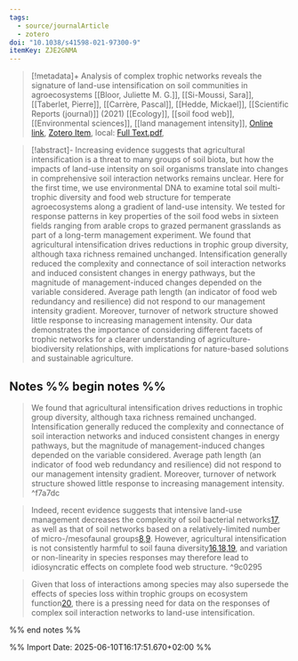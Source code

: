 ```yaml
---
tags:
  - source/journalArticle
  - zotero
doi: "10.1038/s41598-021-97300-9"
itemKey: ZJE2GNMA
---
```

>[!metadata]+
> Analysis of complex trophic networks reveals the signature of land-use intensification on soil communities in agroecosystems
> [[Bloor, Juliette M. G.]], [[Si-Moussi, Sara]], [[Taberlet, Pierre]], [[Carrère, Pascal]], [[Hedde, Mickael]], 
> [[Scientific Reports (journal)]] (2021)
> [[Ecology]], [[soil food web]], [[Environmental sciences]], [[land management intensity]], 
> [Online link](https://www.nature.com/articles/s41598-021-97300-9), [Zotero Item](zotero://select/library/items/ZJE2GNMA), local: [Full Text.pdf](file://C:/Users/aburg/Documents/references/zotero/storage/K6RKUE7P/Bloor2021_Analysiscomplex.pdf), 

>[!abstract]-
>Increasing evidence suggests that agricultural intensification is a threat to many groups of soil biota, but how the impacts of land-use intensity on soil organisms translate into changes in comprehensive soil interaction networks remains unclear. Here for the first time, we use environmental DNA to examine total soil multi-trophic diversity and food web structure for temperate agroecosystems along a gradient of land-use intensity. We tested for response patterns in key properties of the soil food webs in sixteen fields ranging from arable crops to grazed permanent grasslands as part of a long-term management experiment. We found that agricultural intensification drives reductions in trophic group diversity, although taxa richness remained unchanged. Intensification generally reduced the complexity and connectance of soil interaction networks and induced consistent changes in energy pathways, but the magnitude of management-induced changes depended on the variable considered. Average path length (an indicator of food web redundancy and resilience) did not respond to our management intensity gradient. Moreover, turnover of network structure showed little response to increasing management intensity. Our data demonstrates the importance of considering different facets of trophic networks for a clearer understanding of agriculture-biodiversity relationships, with implications for nature-based solutions and sustainable agriculture.

## Notes %% begin notes %%

>We found that agricultural intensification drives reductions in trophic group diversity, although taxa richness remained unchanged. Intensification generally reduced the complexity and connectance of soil interaction networks and induced consistent changes in energy pathways, but the magnitude of management-induced changes depended on the variable considered. Average path length (an indicator of food web redundancy and resilience) did not respond to our management intensity gradient. Moreover, turnover of network structure showed little response to increasing management intensity.
^f7a7dc

>Indeed, recent evidence suggests that intensive land-use management decreases the complexity of soil bacterial networks[17](https://www.nature.com/articles/s41598-021-97300-9#ref-CR17 "Karimi, B. et al. Biogeography of soil bacterial networks along a gradient of cropping intensity. Sci. Rep. 9, 3812 (2019)."), as well as that of soil networks based on a relatively-limited number of micro-/mesofaunal groups[8](https://www.nature.com/articles/s41598-021-97300-9#ref-CR8 "Creamer, R. E. et al. Ecological network analysis reveals the inter-connection between soil biodiversity and ecosystem function as affected by land use across Europe. Appl. Soil. Ecol. 97, 112–124 (2016)."),[9](https://www.nature.com/articles/s41598-021-97300-9#ref-CR9 "Tsiafouli, M. A. et al. Intensive agriculture reduces soil biodiversity across Europe. Glob. Change Biol. 21, 973–985 (2015)."). However, agricultural intensification is not consistently harmful to soil fauna diversity[16](https://www.nature.com/articles/s41598-021-97300-9#ref-CR16 "de Graaff, M. A., Hornslein, N., Throop, H., Kardol, P. & van Diepen, L. T. A. Effects of agricultural intensification on soil biodiversity and implications for ecosystem functioning: A meta-analysis. Adv. Agron. 155, 1–44 (2019)."),[18](https://www.nature.com/articles/s41598-021-97300-9#ref-CR18 "Wardle, D. A., Nicholson, K. S., Bonner, K. I. & Yeates, G. W. Effects of agricultural intensification on soil-associated arthropod population dynamics, community structure, diversity and temporal variability over a seven-year period. Soil Biol. Biochem. 31, 1691–1706 (1999)."),[19](https://www.nature.com/articles/s41598-021-97300-9#ref-CR19 "Gossner, M. M. et al. Land-use intensification causes multitrophic homogenization of grassland communities. Nature 540, 266–269 (2016)."), and variation or non-linearity in species responses may therefore lead to idiosyncratic effects on complete food web structure. 
^9c0295

>Given that loss of interactions among species may also supersede the effects of species loss within trophic groups on ecosystem function[20](https://www.nature.com/articles/s41598-021-97300-9#ref-CR20 "Valiente-Banuet, A. et al. Beyond species loss: The extinction of ecological interactions in a changing world. Funct. Ecol. 29, 299–307 (2015)."), there is a pressing need for data on the responses of complex soil interaction networks to land-use intensification.


%% end notes %%

%% Import Date: 2025-06-10T16:17:51.670+02:00 %%
